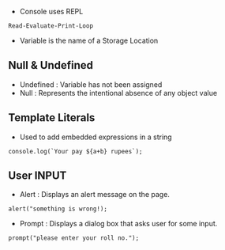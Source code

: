 - Console uses REPL
```
Read-Evaluate-Print-Loop
```
- Variable is the name of a Storage Location
## Null & Undefined

- Undefined : Variable has not been assigned
- Null : Represents the intentional absence of any object value
## Template Literals

- Used to add embedded expressions in a string
```
console.log(`Your pay ${a+b} rupees`);
```

## User INPUT

- Alert : Displays an alert message on the page.
```
alert("something is wrong!);
```

- Prompt : Displays a dialog box that asks user for some input.
```
prompt("please enter your roll no.");
```
